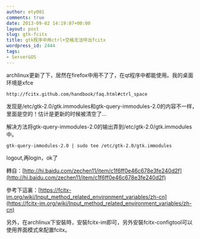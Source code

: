 ```yaml
---
author: ety001
comments: true
date: 2013-09-02 14:19:07+00:00
layout: post
slug: gtk-fcitx
title: gtk程序中用ctrl+空格无法呼出fcitx
wordpress_id: 2444
tags:
- Server&OS
---
```


archlinux更新了下，居然在firefox中用不了了，在qt程序中都能使用。我的桌面环境是xfce

```
http://fcitx.github.com/handbook/faq.html#ctrl_space
```

发现是/etc/gtk-2.0/gtk.immodules和gtk-query-immodules-2.0的内容不一样，里面是空的！估计是更新的时候被清空了...

解决方法将gtk-query-immodules-2.0的输出弄到/etc/gtk-2.0/gtk.immodules中。

```
gtk-query-immodules-2.0 | sudo tee /etc/gtk-2.0/gtk.immodules
```

logout,再login，ok了

轉自：[http://hi.baidu.com/zechen11/item/c1f6ff0e46c678e3fe240d2f](http://hi.baidu.com/zechen11/item/c1f6ff0e46c678e3fe240d2f)

參考下這裏：[https://fcitx-im.org/wiki/Input_method_related_environment_variables/zh-cn](https://fcitx-im.org/wiki/Input_method_related_environment_variables/zh-cn)

另外，在archlinux下安裝時，安裝fcitx-im即可，另外安裝fcitx-configtool可以使用界面模式來配置fcitx。
